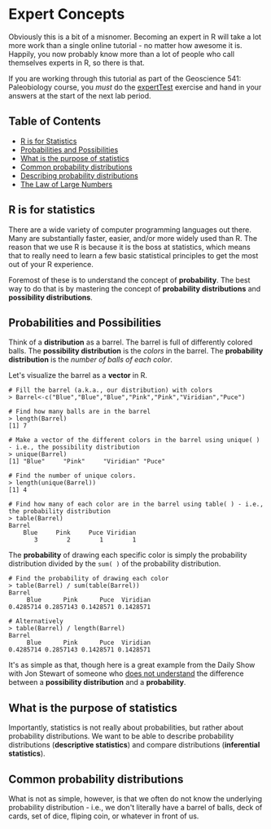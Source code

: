 # Expert Concepts

Obviously this is a bit of a misnomer. Becoming an expert in R will take a lot more work than a single online tutorial - no matter how awesome it is. Happily, you now probably know more than a lot of people who call themselves experts in R, so there is that.

If you are working through this tutorial as part of the Geoscience 541: Paleobiology course, you *must* do the [expertTest](https://github.com/aazaff/startLearn.R/blob/master/expertTest.md) exercise and hand in your answers at the start of the next lab period.

## Table of Contents

+ [R is for Statistics](#r-is-for-statistics)
+ [Probabilities and Possibilities](#probabilities-and-possibilities)
+ [What is the purpose of statistics](#what-is-the-purpose-of-statistics)
+ [Common probability distributions](#common-probability-distributions)
+ [Describing probability distributions](#describing-probability-distributions)
+ [The Law of Large Numbers](#the-law-of-large-numbers)

## R is for statistics

There are a wide variety of computer programming languages out there. Many are substantially faster, easier, and/or more widely used than R. The reason that we use R is because it is the boss at statistics, which means that to really need to learn a few basic statistical principles to get the most out of your R experience.

Foremost of these is to understand the concept of **probability**. The best way to do that is by mastering the concept of **probability distributions** and **possibility distributions**.

## Probabilities and Possibilities

Think of a **distribution** as a barrel. The barrel is full of differently colored balls. The **possibility distribution** is the *colors* in the barrel. The **probability distribution** is the *number of balls of each color*. 

Let's visualize the barrel as a **vector** in R.

````
# Fill the barrel (a.k.a., our distribution) with colors
> Barrel<-c("Blue","Blue","Blue","Pink","Pink","Viridian","Puce")

# Find how many balls are in the barrel
> length(Barrel)
[1] 7

# Make a vector of the different colors in the barrel using unique( ) - i.e., the possibility distribution
> unique(Barrel)
[1] "Blue"     "Pink"     "Viridian" "Puce" 

# Find the number of unique colors.
> length(unique(Barrel))
[1] 4

# Find how many of each color are in the barrel using table( ) - i.e., the probability distribution
> table(Barrel)
Barrel
    Blue     Pink     Puce Viridian 
       3        2        1        1 
````

The **probability** of drawing each specific color is simply the probability distribution divided by the ````sum( )```` of the probability distribution.

````
# Find the probability of drawing each color
> table(Barrel) / sum(table(Barrel))
Barrel
     Blue      Pink      Puce  Viridian 
0.4285714 0.2857143 0.1428571 0.1428571 

# Alternatively
> table(Barrel) / length(Barrel)
Barrel
     Blue      Pink      Puce  Viridian 
0.4285714 0.2857143 0.1428571 0.1428571 
````

It's as simple as that, though here is a great example from the Daily Show with Jon Stewart of someone who [does not understand](http://www.cc.com/video-clips/hzqmb9/the-daily-show-with-jon-stewart-large-hadron-collider) the difference between a  **possibility distribution** and a **probability**.

## What is the purpose of statistics

Importantly, statistics is not really about probabilities, but rather about probability distributions. We want to be able to describe probability distributions (**descriptive statistics**) and compare distributions (**inferential statistics**). 

## Common probability distributions

What is not as simple, however, is that we often do not know the underlying probability distribution - i.e., we don't literally have a barrel of balls, deck of cards, set of dice, fliping coin, or whatever in front of us.

